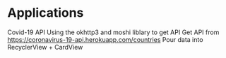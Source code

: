 # Applications
Covid-19 API
Using the okhttp3 and moshi liblary to get API
Get API from https://coronavirus-19-api.herokuapp.com/countries
Pour data into RecyclerView + CardView

